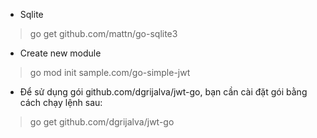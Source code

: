 
- Sqlite
> go get  github.com/mattn/go-sqlite3

- Create new module
> go mod init sample.com/go-simple-jwt

- Để sử dụng gói github.com/dgrijalva/jwt-go, bạn cần cài đặt gói bằng cách chạy lệnh sau:
> go get github.com/dgrijalva/jwt-go
